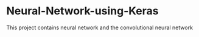 # Neural-Network-using-Keras
This project contains neural network and the convolutional neural network
